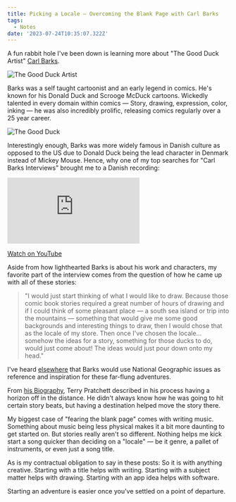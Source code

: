 ```yaml
---
title: Picking a Locale — Overcoming the Blank Page with Carl Barks
tags:
  - Notes
date: '2023-07-24T10:35:07.322Z'
---
```


A fun rabbit hole I've been down is learning more about "The Good Duck Artist" [Carl Barks](https://www.siennafineart.com/carl-barks-biography).

![The Good Duck Artist](https://res.cloudinary.com/cpadilla/image/upload/t_optimize/chrisdpadilla/blog/art/carl-barks-01_zhfh2q.jpg)

Barks was a self taught cartoonist and an early legend in comics. He's known for his Donald Duck and Scrooge McDuck cartoons. Wickedly talented in every domain within comics — Story, drawing, expression, color, inking — he was also incredibly prolific, releasing comics regularly over a 25 year career.

![The Good Duck](https://res.cloudinary.com/cpadilla/image/upload/v1690222716/chrisdpadilla/blog/art/donald_duck_cover_sbdne1.jpg)

Interestingly enough, Barks was more widely famous in Danish culture as opposed to the US due to Donald Duck being the lead character in Denmark instead of Mickey Mouse. Hence, why one of my top searches for "Carl Barks Interviews" brought me to a Danish recording:

<iframe src="https://www.youtube-nocookie.com/embed/8rmIXv5i1TA?start=535&modestbranding=1&showinfo=0&rel=0" title="YouTube video player" frameborder="0" allow="accelerometer; autoplay; encrypted-media; gyroscope; picture-in-picture;" allowfullscreen className="youtube_video"></iframe>

[Watch on YouTube](https://youtu.be/8rmIXv5i1TA?t=535)

Aside from how lighthearted Barks is about his work and characters, my favorite part of the interview comes from the question of how he came up with all of these stories:

> "I would just start thinking of what I would like to draw. Because those comic book stories required a great number of hours of drawing and if I could think of some pleasant place — a south sea island or trip into the mountains — something that would give me some good backgrounds and interesting things to draw, then I would chose that as the locale of my store. Then once I've chosen the locale... somehow the ideas for a story, something for those ducks to do, would just come about! The ideas would just pour down onto my head."

I've heard [elsewhere](https://www.youtube.com/watch?v=HiEowirkhbY&ab_channel=CartoonistKayfabe) that Barks would use National Geographic issues as reference and inspiration for these far-flung adventures.

From [his Biography](https://www.goodreads.com/book/show/58700918-terry-pratchett), Terry Pratchett described in his process having a horizon off in the distance. He didn't always know how he was going to hit certain story beats, but having a destination helped move the story there.

My biggest case of "fearing the blank page" comes with writing music. Something about music being less physical makes it a bit more daunting to get started on. But stories really aren't so different. Nothing helps me kick start a song quicker than deciding on a "locale" — be it genre, a pallet of instruments, or even just a song title.

As is my contractual obligation to say in these posts: So it is with anything creative. Starting with a title helps with writing. Starting with a subject matter helps with drawing. Starting with an app idea helps with software.

Starting an adventure is easier once you've settled on a point of departure.
